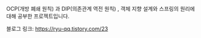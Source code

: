 OCP(개방 폐쇄 원칙) 과 DIP(의존관계 역전 원칙) , 객체 지향 설계와 스프링의 원리에 대해 공부한 프로젝트입니다.

블로그 링크: https://ryu-qq.tistory.com/23